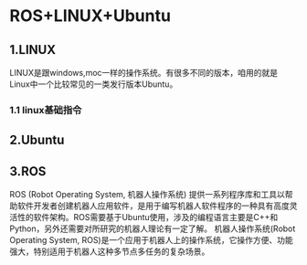 # ROS+LINUX+Ubuntu

## 1.LINUX

LINUX是跟windows,moc一样的操作系统。有很多不同的版本，咱用的就是Linux中一个比较常见的一类发行版本Ubuntu。

### 1.1 linux基础指令





## 2.Ubuntu



## 3.ROS

ROS (Robot Operating System, 机器人操作系统) 提供一系列程序库和工具以帮助软件开发者创建机器人应用软件，是用于编写机器人软件程序的一种具有高度灵活性的软件架构。ROS需要基于Ubuntu使用，涉及的编程语言主要是C++和Python，另外还需要对所研究的机器人理论有一定了解。
机器人操作系统(Robot Operating System, ROS)是一个应用于机器人上的操作系统，它操作方便、功能强大，特别适用于机器人这种多节点多任务的复杂场景。



